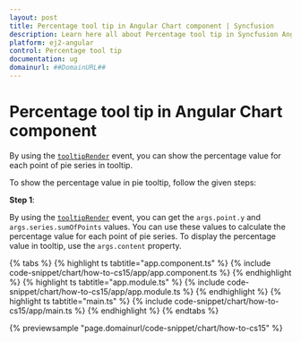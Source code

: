 ```yaml
---
layout: post
title: Percentage tool tip in Angular Chart component | Syncfusion
description: Learn here all about Percentage tool tip in Syncfusion Angular Chart component of Syncfusion Essential JS 2 and more.
platform: ej2-angular
control: Percentage tool tip 
documentation: ug
domainurl: ##DomainURL##
---
```


# Percentage tool tip in Angular Chart component

By using the [`tooltipRender`](https://ej2.syncfusion.com/angular/documentation/api/chart/chartModel/#tooltiprender) event, you can show the percentage value for each point of pie series in tooltip.

To show the percentage value in pie tooltip, follow the given steps:

**Step 1**:

By using the [`tooltipRender`](https://ej2.syncfusion.com/angular/documentation/api/chart/chartModel/#tooltiprender) event, you can get the `args.point.y` and `args.series.sumOfPoints` values. You can use these values to calculate the percentage value for each point of pie series. To display the percentage value in tooltip, use the `args.content` property.

{% tabs %}
{% highlight ts tabtitle="app.component.ts" %}
{% include code-snippet/chart/how-to-cs15/app/app.component.ts %}
{% endhighlight %}
{% highlight ts tabtitle="app.module.ts" %}
{% include code-snippet/chart/how-to-cs15/app/app.module.ts %}
{% endhighlight %}
{% highlight ts tabtitle="main.ts" %}
{% include code-snippet/chart/how-to-cs15/app/main.ts %}
{% endhighlight %}
{% endtabs %}
  
{% previewsample "page.domainurl/code-snippet/chart/how-to-cs15" %}